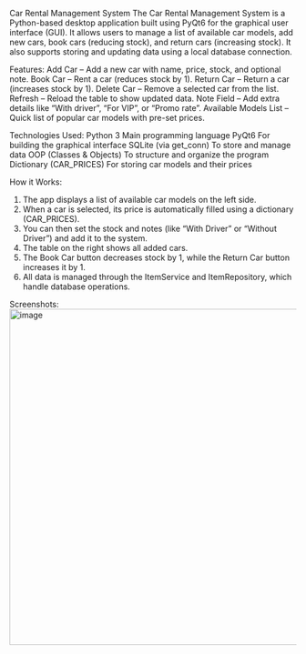 Car Rental Management System
The Car Rental Management System is a Python-based desktop application built using PyQt6 for the graphical user interface (GUI).
It allows users to manage a list of available car models, add new cars, book cars (reducing stock), and return cars (increasing stock).
It also supports storing and updating data using a local database connection.

Features:
Add Car – Add a new car with name, price, stock, and optional note.
Book Car – Rent a car (reduces stock by 1).
Return Car – Return a car (increases stock by 1).
Delete Car – Remove a selected car from the list.
Refresh – Reload the table to show updated data.
Note Field – Add extra details like “With driver”, “For VIP”, or “Promo rate”.
Available Models List – Quick list of popular car models with pre-set prices.

Technologies Used:
Python 3	Main programming language
PyQt6	For building the graphical interface
SQLite (via get_conn)	To store and manage data
OOP (Classes & Objects)	To structure and organize the program
Dictionary (CAR_PRICES)	For storing car models and their prices

How it Works:
1. The app displays a list of available car models on the left side.
2. When a car is selected, its price is automatically filled using a dictionary (CAR_PRICES).
3. You can then set the stock and notes (like “With Driver” or “Without Driver”) and add it to the system.
4. The table on the right shows all added cars.
5. The Book Car button decreases stock by 1, while the Return Car button increases it by 1.
6. All data is managed through the ItemService and ItemRepository, which handle database operations.

Screenshots:
<img width="907" height="591" alt="image" src="https://github.com/user-attachments/assets/faf93165-6cc6-4d3f-a233-e1ee9f54919b" />
